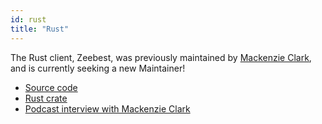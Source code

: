 ```yaml
---
id: rust
title: "Rust"
---
```


The Rust client, Zeebest, was previously maintained by [Mackenzie Clark](https://github.com/xmclark), and is currently seeking a new Maintainer!

* [Source code](https://github.com/camunda-community-hub/zeebest)
* [Rust crate](https://docs.rs/zeebest/0.20.0/zeebest/)
* [Podcast interview with Mackenzie Clark](https://zeebe.buzzsprout.com/454051/1478953-zeebe-and-rust-interview-with-mackenzie-clark)
